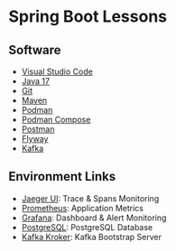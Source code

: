 # Spring Boot Lessons

## Software

- [Visual Studio Code](https://code.visualstudio.com/download)
- [Java 17](https://adoptium.net/en-GB/temurin/releases/)
- [Git](https://git-scm.com/downloads)
- [Maven](https://maven.apache.org/download.cgi)
- [Podman](https://podman.io/docs/installation)
- [Podman Compose](https://github.com/containers/podman-compose)
- [Postman](https://www.postman.com/downloads/)
- [Flyway](https://flywaydb.org/)
- [Kafka](https://kafka.apache.org/)

## Environment Links

- [Jaeger UI](http://localhost:16686/search): Trace & Spans Monitoring
- [Prometheus](http://localhost:9090): Application Metrics
- [Grafana](http://localhost:3000/grafana): Dashboard & Alert Monitoring
- [PostgreSQL](jdbc:postgresql://localhost:5432/spring): PostgreSQL Database
- [Kafka Kroker](localhost:9092): Kafka Bootstrap Server
